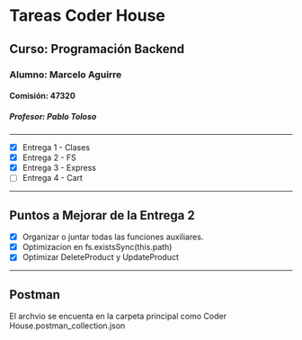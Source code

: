 # Tareas Coder House
## Curso: Programación Backend
### Alumno: Marcelo Aguirre
#### Comisión: 47320
##### Profesor: Pablo Toloso
---
- [x] Entrega 1 - Clases
- [x] Entrega 2 - FS
- [x] Entrega 3 - Express
- [ ] Entrega 4 - Cart

---
## Puntos a Mejorar de la Entrega 2
- [X] Organizar o juntar todas las funciones auxiliares. 
- [x] Optimizacion en fs.existsSync(this.path)
- [x] Optimizar DeleteProduct y UpdateProduct
---
## Postman
El archvio se encuenta en la carpeta principal como Coder House.postman_collection.json